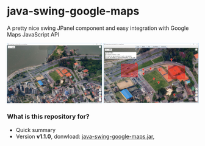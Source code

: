 # java-swing-google-maps
A pretty nice swing JPanel component and easy integration with Google Maps JavaScript API
<p float="left">
  <img src="https://github.com/marcio-da-silva-arantes/java-swing-google-maps/blob/master/doc/simple.png" width="49.5%" />
  <img src="https://github.com/marcio-da-silva-arantes/java-swing-google-maps/blob/master/doc/iteraction.png" width="49.5%" /> 
</p>

### What is this repository for? ###

* Quick summary
* Version **v1.1.0**, donwload: [java-swing-google-maps.jar](https://github.com/marcio-da-silva-arantes/java-swing-google-maps/raw/master/dist/java-swing-google-maps.jar), 
